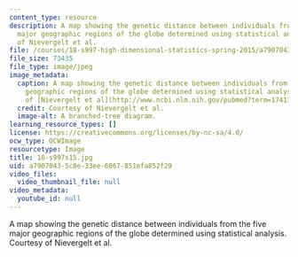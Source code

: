 ```yaml
---
content_type: resource
description: A map showing the genetic distance between individuals from the five
  major geographic regions of the globe determined using statistical analysis. Courtesy
  of Nievergelt et al.
file: /courses/18-s997-high-dimensional-statistics-spring-2015/a79070435c8e33ee6067851efa852f29_18-s997s15.jpg
file_size: 73435
file_type: image/jpeg
image_metadata:
  caption: A map showing the genetic distance between individuals from the five major
    geographic regions of the globe determined using statistical analysis. (Courtesy
    of [Nievergelt et al](http://www.ncbi.nlm.nih.gov/pubmed?term=17411342).)
  credit: Courtesy of Nievergelt et al.
  image-alt: A branched-tree diagram.
learning_resource_types: []
license: https://creativecommons.org/licenses/by-nc-sa/4.0/
ocw_type: OCWImage
resourcetype: Image
title: 18-s997s15.jpg
uid: a7907043-5c8e-33ee-6067-851efa852f29
video_files:
  video_thumbnail_file: null
video_metadata:
  youtube_id: null
---
```

A map showing the genetic distance between individuals from the five major geographic regions of the globe determined using statistical analysis. Courtesy of Nievergelt et al.